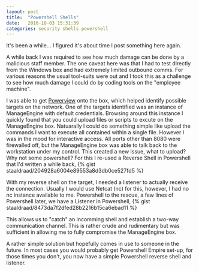 ```yaml
---
layout: post
title:  "Powershell Shells"
date:   2016-10-03 15:31:39
categories: security shells powershell
---
```


It's been a while... I figured it's about time I post something here again.

A while back I was required to see how much damage can be done by a malicious staff member. The one caveat here was that I had to test directly from the Windows box and had extremely limited outbound comms. For various reasons the usual tool-suits were out and I took this as a challenge to see how much damage I could do by coding tools on the "employee machine".

I was able to get [Powerview](https://github.com/PowerShellMafia/PowerSploit) onto the box, which helped identify possible targets on the network. One of the targets identified was an instance of ManageEngine with default credentials. Browsing around this instance I quickly found that you could upload files or scripts to excute on the ManageEngine box. Natuarally I could do something simple like upload the commands I want to execute all contained within a single file. However I was in the mood for interactive access. All ports other than 8080 were firewalled off, but the ManageEngine box was able to talk back to the workstation under my control. This created a new issue, what to upload? Why not some powershell? For this I re-used a Reverse Shell in Powershell that I'd written a while back,
{% gist staaldraad/204928a6004e89553a8d3db0ce527fd5 %}

With my reverse shell on the target, I needed a listener to actually receive the connection. Usually I would use Netcat (nc) for this, however, I had no nc instance available to me. Powershell to the rescue, a few lines of Powershell later, we have a Listener in Powershell,
{% gist staaldraad/8473da7f2dfed28b2216b15ca6ebad11 %}

This allows us to "catch" an incomming shell and establish a two-way communication channel. This is rather crude and rudimentary but was sufficient in allowing me to fully compromise the ManageEngine box.

A rather simple solution but hopefully comes in use to someone in the future. In most cases you would probably get Powershell Empire set-up, for those times you don't, you now have a simple Powershell reverse shell and listener.
